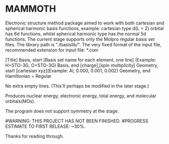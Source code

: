 # MAMMOTH
Electronic structure method package aimed to work with both cartesian and spherical harmonic basis functions, example: cartesian type d(L = 2) orbital has 6d functions, whilst spherical harmonic type has the normal 5d functions.
The current stage supports only the Molpro regular basis set files.
The library path is "./basislib/".
The very fixed format of the input file, recommended extension for input file: *.com


[Title]
Basis, start
[Basis set name for each element, one line] (Example: H=STO-3G, O=STO-3G)
Basis, end
[charge],[spin multiplicity]
Geometry, start
[cartesian xyz](Example: Al, 0.000, 0.001, 0.002)
Geometry, end
Hamiltonian = Regular


No extra empty lines.
(This'll perhaps be modified in the later stage.)

Produces nuclear energy, electronic energy, total energy, and molecular orbitals(MOs).

The program does not support symmetry at the stage.

#WARNING: THIS PROJECT HAS NOT BEEN FINISHED.
#PROGRESS ESTIMATE TO FIRST RELEASE: ~30%.

Thanks for reading through.

